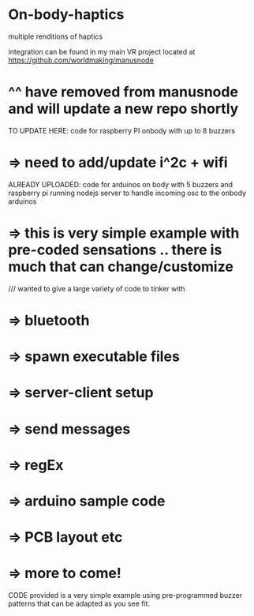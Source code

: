 # On-body-haptics
multiple renditions of haptics

integration can be found in my main VR project located at https://github.com/worldmaking/manusnode
# ^^ have removed from manusnode and will update a new repo shortly

TO UPDATE HERE:   code for raspberry PI onbody with up to 8 buzzers  
# => need to add/update i^2c + wifi

ALREADY UPLOADED: code for arduinos on body with 5 buzzers and raspberry pi running nodejs server to handle incoming osc to the onbody arduinos
# => this is very simple example with pre-coded sensations .. there is much that can change/customize


/// wanted to give a large variety of code to tinker with
# => bluetooth
# => spawn executable files
# => server-client setup
# => send messages
# => regEx
# => arduino sample code
# => PCB layout etc
# => more to come!

CODE provided is a very simple example using pre-programmed buzzer patterns that can be adapted as you see fit. 
